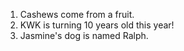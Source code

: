 1. Cashews come from a fruit.
2. KWK is turning 10 years old this year!
3. Jasmine's dog is named Ralph.
